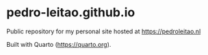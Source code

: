 # pedro-leitao.github.io
Public repository for my personal site hosted at https://pedroleitao.nl

Built with Quarto (https://quarto.org).
